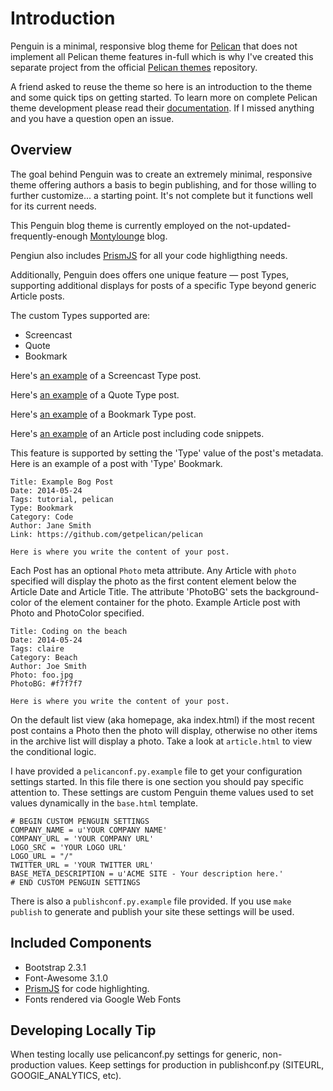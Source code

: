# Introduction

Penguin is a minimal, responsive blog theme for [Pelican](http://docs.getpelican.com/) that does not implement all Pelican theme features in-full which is why I've created this separate project from the official [Pelican themes](https://github.com/getpelican/pelican-themes) repository.

A friend asked to reuse the theme so here is an introduction to the theme and some quick tips on getting started. To learn more on complete Pelican theme development please read their [documentation](http://docs.getpelican.com/en/3.1.1/themes.html). If I missed anything and you have a question open an issue.

## Overview

The goal behind Penguin was to create an extremely minimal, responsive theme offering authors a basis to begin publishing, and for those willing to further customize... a starting point.  It's not complete but it functions well for its current needs.

This Penguin blog theme is currently employed on the not-updated-frequently-enough [Montylounge](http://blog.montylounge.com/) blog.

Pengiun also includes [PrismJS](http://prismjs.com/) for all your code highligthing needs.

Additionally, Penguin does offers one unique feature — post Types, supporting additional displays for posts of a specific Type beyond generic Article posts.

The custom Types supported are:

* Screencast
* Quote
* Bookmark

Here's [an example](http://blog.montylounge.com/2010/02/11/integrating-mongodb-and-django/) of a Screencast Type post.

Here's [an example](http://blog.montylounge.com/2010/01/08/the-truest-sentence-you-know/) of a Quote Type post.

Here's [an example](http://blog.montylounge.com/2011/08/07/beginners-guide-pip-and-virtualenv/) of a Bookmark Type post.

Here's [an example](http://blog.montylounge.com/2011/08/04/in-review-of-sass/) of an Article post including code snippets.

This feature is supported by setting the 'Type' value of the post's metadata. Here is an example of a post with 'Type' Bookmark.

```
Title: Example Bog Post
Date: 2014-05-24
Tags: tutorial, pelican
Type: Bookmark
Category: Code
Author: Jane Smith
Link: https://github.com/getpelican/pelican

Here is where you write the content of your post.
```

Each Post has an optional `Photo` meta attribute. Any Article with `photo` specified will display the photo as the first content element below the Article Date and Article Title. The attribute 'PhotoBG' sets the background-color of the element container for the photo. Example Article post with Photo and PhotoColor specified.

```
Title: Coding on the beach
Date: 2014-05-24
Tags: claire
Category: Beach
Author: Joe Smith
Photo: foo.jpg
PhotoBG: #f7f7f7

Here is where you write the content of your post.
```

On the default list view (aka homepage, aka index.html) if the most recent post contains a Photo then the photo will display, otherwise no other items in the archive list will display a photo. Take a look at `article.html` to view the conditional logic. 

I have provided a `pelicanconf.py.example` file to get your configuration settings started. In this file there is one section you should pay specific attention to. These settings are custom Penguin theme values used to set values dynamically in the `base.html` template.

```
# BEGIN CUSTOM PENGUIN SETTINGS
COMPANY_NAME = u'YOUR COMPANY NAME'
COMPANY_URL = 'YOUR COMPANY URL'
LOGO_SRC = 'YOUR LOGO URL'
LOGO_URL = "/"
TWITTER_URL = 'YOUR TWITTER URL'
BASE_META_DESCRIPTION = u'ACME SITE - Your description here.'
# END CUSTOM PENGUIN SETTINGS
```

There is also a `publishconf.py.example` file provided. If you use `make publish` to generate and publish your site these settings will be used. 

## Included Components

* Bootstrap 2.3.1
* Font-Awesome 3.1.0
* [PrismJS](http://prismjs.com/) for code highlighting.
* Fonts rendered via Google Web Fonts

## Developing Locally Tip

When testing locally use pelicanconf.py settings for generic, non-production values. Keep settings for production in publishconf.py (SITEURL, GOOGlE_ANALYTICS, etc).


